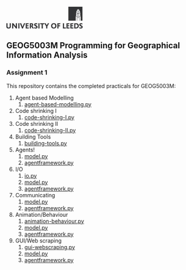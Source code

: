![University of Leeds](images/uol.jpg)

## GEOG5003M Programming for Geographical Information Analysis
### Assignment 1

This repository contains the completed practicals for GEOG5003M:
1. Agent based Modelling
    1. [agent-based-modelling.py](src/agent-based-modelling/agent-based-modelling.py)
1. Code shrinking I
    1. [code-shrinking-I.py](src/code-shrinking/code-shrinking-I.py)
1. Code shrinking II
    1. [code-shrinking-II.py](src/code-shrinking/code-shrinking-II.py)    
1. Building Tools
    1. [building-tools.py](src/building-tools/building-tools.py)
1. Agents!
    1. [model.py](src/agents/model.py)
    1. [agentframework.py](src/agents/agentframework.py)
1. I/O
    1. [io.py](src/io/io.py)
    1. [model.py](src/io/model.py)
    1. [agentframework.py](src/io/agentframework.py)
1. Communicating
    1. [model.py](src/communicating/model.py)
    1. [agentframework.py](src/communicating/agentframework.py)
1. Animation/Behaviour
    1. [animation-behaviour.py](src/animation/animation-behaviour.py)
    1. [model.py](src/animation/model.py)
    1. [agentframework.py](src/animation/agentframework.py)
1. GUI/Web scraping
    1. [gui-webscraping.py](src/gui-webscraping/gui-webscraping.py)
    1. [model.py](src/gui-webscraping/model.py)
    1. [agentframework.py](src/gui-webscraping/agentframework.py)

